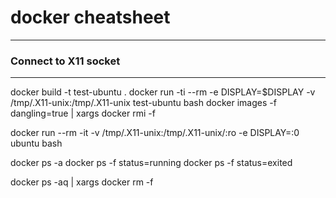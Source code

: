 # docker cheatsheet
---

### Connect to X11 socket
---
docker build -t test-ubuntu .
docker run -ti --rm -e DISPLAY=$DISPLAY -v /tmp/.X11-unix:/tmp/.X11-unix test-ubuntu bash
docker images -f dangling=true | xargs docker rmi -f


docker run --rm -it -v /tmp/.X11-unix:/tmp/.X11-unix/:ro -e DISPLAY=:0 ubuntu bash

docker ps -a
docker ps -f status=running
docker ps -f status=exited

docker ps -aq | xargs docker rm -f

